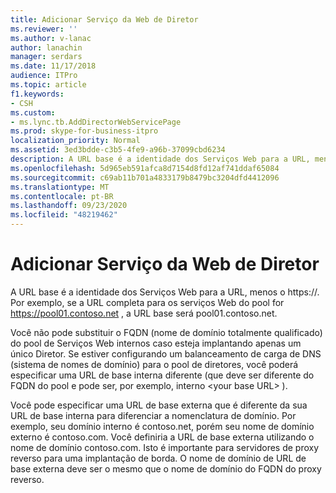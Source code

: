 ```yaml
---
title: Adicionar Serviço da Web de Diretor
ms.reviewer: ''
ms.author: v-lanac
author: lanachin
manager: serdars
ms.date: 11/17/2018
audience: ITPro
ms.topic: article
f1.keywords:
- CSH
ms.custom:
- ms.lync.tb.AddDirectorWebServicePage
ms.prod: skype-for-business-itpro
localization_priority: Normal
ms.assetid: 3ed3bdde-c3b5-4fe9-a96b-37099cbd6234
description: A URL base é a identidade dos Serviços Web para a URL, menos o https://. Por exemplo, se a URL completa para os serviços Web do pool for https://pool01.contoso.net , a URL base será pool01.contoso.net.
ms.openlocfilehash: 5d965eb591afca8d7154d8fd12af741ddaf65084
ms.sourcegitcommit: c69ab11b701a4833179b8479bc3204dfd4412096
ms.translationtype: MT
ms.contentlocale: pt-BR
ms.lasthandoff: 09/23/2020
ms.locfileid: "48219462"
---
```

# <a name="add-director-web-service"></a>Adicionar Serviço da Web de Diretor
 
A URL base é a identidade dos Serviços Web para a URL, menos o https://. Por exemplo, se a URL completa para os serviços Web do pool for https://pool01.contoso.net , a URL base será pool01.contoso.net.
  
Você não pode substituir o FQDN (nome de domínio totalmente qualificado) do pool de Serviços Web internos caso esteja implantando apenas um único Diretor. Se estiver configurando um balanceamento de carga de DNS (sistema de nomes de domínio) para o pool de diretores, você poderá especificar uma URL de base interna diferente (que deve ser diferente do FQDN do pool e pode ser, por exemplo, interno \<your base URL\> ).
  
Você pode especificar uma URL de base externa que é diferente da sua URL de base interna para diferenciar a nomenclatura de domínio. Por exemplo, seu domínio interno é contoso.net, porém seu nome de domínio externo é contoso.com. Você definiria a URL de base externa utilizando o nome de domínio contoso.com. Isto é importante para servidores de proxy reverso para uma implantação de borda. O nome de domínio de URL de base externa deve ser o mesmo que o nome de domínio do FQDN do proxy reverso. 
  

